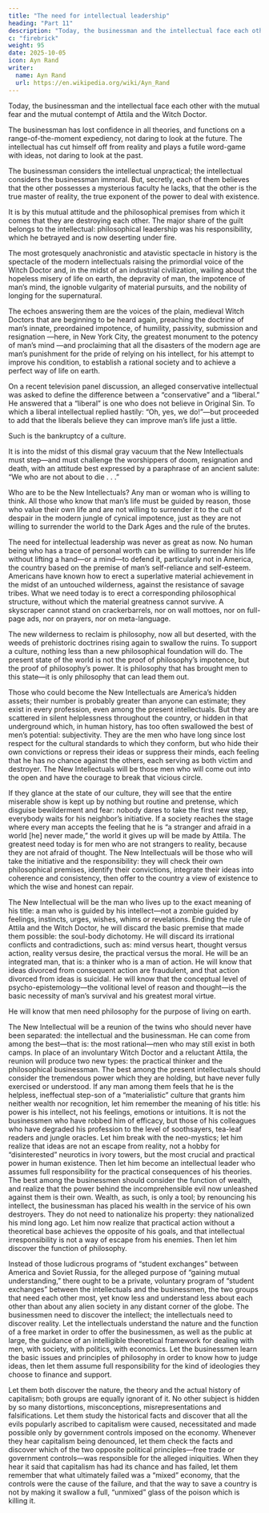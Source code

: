 ```yaml
---
title: "The need for intellectual leadership"
heading: "Part 11"
description: "Today, the businessman and the intellectual face each other with the mutual fear and the mutual contempt of Attila and the Witch Doctor"
c: "firebrick"
weight: 95
date: 2025-10-05
icon: Ayn Rand
writer:
  name: Ayn Rand
  url: https://en.wikipedia.org/wiki/Ayn_Rand
---
```



Today, the businessman and the intellectual face each other with the mutual fear and the mutual contempt of Attila and the Witch Doctor. 

The businessman has lost confidence in all theories, and functions on a range-of-the-moment
expediency, not daring to look at the future. The intellectual has cut himself off
from reality and plays a futile word-game with ideas, not daring to look at the
past. 

The businessman considers the intellectual unpractical; the intellectual
considers the businessman immoral. But, secretly, each of them believes that the
other possesses a mysterious faculty he lacks, that the other is the true master of
reality, the true exponent of the power to deal with existence.

It is by this mutual attitude and the philosophical premises from which it
comes that they are destroying each other. The major share of the guilt belongs
to the intellectual: philosophical leadership was his responsibility, which he
betrayed and is now deserting under fire.

The most grotesquely anachronistic and atavistic spectacle in history is the
spectacle of the modern intellectuals raising the primordial voice of the Witch
Doctor and, in the midst of an industrial civilization, wailing about the hopeless
misery of life on earth, the depravity of man, the impotence of man’s mind, the
ignoble vulgarity of material pursuits, and the nobility of longing for the
supernatural.

The echoes answering them are the voices of the plain, medieval Witch
Doctors that are beginning to be heard again, preaching the doctrine of man’s
innate, preordained impotence, of humility, passivity, submission and resignation
—here, in New York City, the greatest monument to the potency of man’s mind
—and proclaiming that all the disasters of the modern age are man’s punishment
for the pride of relying on his intellect, for his attempt to improve his condition,
to establish a rational society and to achieve a perfect way of life on earth.

On a recent television panel discussion, an alleged conservative intellectual
was asked to define the difference between a “conservative” and a “liberal.” He
answered that a “liberal” is one who does not believe in Original Sin. To which a
liberal intellectual replied hastily: “Oh, yes, we do!”—but proceeded to add that
the liberals believe they can improve man’s life just a little.

Such is the bankruptcy of a culture.

It is into the midst of this dismal gray vacuum that the New Intellectuals must
step—and must challenge the worshippers of doom, resignation and death, with
an attitude best expressed by a paraphrase of an ancient salute: “We who are not
about to die . . .”

Who are to be the New Intellectuals? Any man or woman who is willing to
think. All those who know that man’s life must be guided by reason, those who
value their own life and are not willing to surrender it to the cult of despair in the
modern jungle of cynical impotence, just as they are not willing to surrender the
world to the Dark Ages and the rule of the brutes.

The need for intellectual leadership was never as great as now. No human being who has a trace of personal worth can be willing to surrender his life without lifting a hand—or a mind—to defend it, particularly not in America, the
country based on the premise of man’s self-reliance and self-esteem. Americans
have known how to erect a superlative material achievement in the midst of an
untouched wilderness, against the resistance of savage tribes. What we need
today is to erect a corresponding philosophical structure, without which the
material greatness cannot survive. A skyscraper cannot stand on crackerbarrels,
nor on wall mottoes, nor on full-page ads, nor on prayers, nor on meta-language.

The new wilderness to reclaim is philosophy, now all but deserted, with the
weeds of prehistoric doctrines rising again to swallow the ruins. To support a
culture, nothing less than a new philosophical foundation will do. The present
state of the world is not the proof of philosophy’s impotence, but the proof of
philosophy’s power. It is philosophy that has brought men to this state—it is only
philosophy that can lead them out.

Those who could become the New Intellectuals are America’s hidden assets;
their number is probably greater than anyone can estimate; they exist in every
profession, even among the present intellectuals. But they are scattered in silent
helplessness throughout the country, or hidden in that underground which, in
human history, has too often swallowed the best of men’s potential: subjectivity.
They are the men who have long since lost respect for the cultural standards to
which they conform, but who hide their own convictions or repress their ideas or
suppress their minds, each feeling that he has no chance against the others, each
serving as both victim and destroyer. The New Intellectuals will be those men
who will come out into the open and have the courage to break that vicious
circle.

If they glance at the state of our culture, they will see that the entire miserable
show is kept up by nothing but routine and pretense, which disguise
bewilderment and fear: nobody dares to take the first new step, everybody waits
for his neighbor’s initiative. If a society reaches the stage where every man
accepts the feeling that he is “a stranger and afraid in a world [he] never made,”
the world it gives up will be made by Attila. The greatest need today is for men
who are not strangers to reality, because they are not afraid of thought. The New
Intellectuals will be those who will take the initiative and the responsibility: they
will check their own philosophical premises, identify their convictions, integrate
their ideas into coherence and consistency, then offer to the country a view of
existence to which the wise and honest can repair.

The New Intellectual will be the man who lives up to the exact meaning of his
title: a man who is guided by his intellect—not a zombie guided by feelings,
instincts, urges, wishes, whims or revelations. Ending the rule of Attila and the
Witch Doctor, he will discard the basic premise that made them possible: the
soul-body dichotomy. He will discard its irrational conflicts and contradictions,
such as: mind versus heart, thought versus action, reality versus desire, the
practical versus the moral. He will be an integrated man, that is: a thinker who is
a man of action. He will know that ideas divorced from consequent action are
fraudulent, and that action divorced from ideas is suicidal. He will know that the
conceptual level of psycho-epistemology—the volitional level of reason and
thought—is the basic necessity of man’s survival and his greatest moral virtue.

He will know that men need philosophy for the purpose of living on earth.

The New Intellectual will be a reunion of the twins who should never have
been separated: the intellectual and the businessman. He can come from among
the best—that is: the most rational—men who may still exist in both camps. In
place of an involuntary Witch Doctor and a reluctant Attila, the reunion will
produce two new types: the practical thinker and the philosophical businessman.
The best among the present intellectuals should consider the tremendous
power which they are holding, but have never fully exercised or understood. If
any man among them feels that he is the helpless, ineffectual step-son of a
“materialistic” culture that grants him neither wealth nor recognition, let him
remember the meaning of his title: his power is his intellect, not his feelings,
emotions or intuitions. It is not the businessmen who have robbed him of
efficacy, but those of his colleagues who have degraded his profession to the
level of soothsayers, tea-leaf readers and jungle oracles. Let him break with the
neo-mystics; let him realize that ideas are not an escape from reality, not a hobby
for “disinterested” neurotics in ivory towers, but the most crucial and practical
power in human existence. Then let him become an intellectual leader who
assumes full responsibility for the practical consequences of his theories.
The best among the businessmen should consider the function of wealth, and
realize that the power behind the incomprehensible evil now unleashed against
them is their own. Wealth, as such, is only a tool; by renouncing his intellect, the
businessman has placed his wealth in the service of his own destroyers. They do
not need to nationalize his property: they nationalized his mind long ago. Let
him now realize that practical action without a theoretical base achieves the
opposite of his goals, and that intellectual irresponsibility is not a way of escape
from his enemies. Then let him discover the function of philosophy.

Instead of those ludicrous programs of “student exchanges” between America
and Soviet Russia, for the alleged purpose of “gaining mutual understanding,”
there ought to be a private, voluntary program of “student exchanges” between
the intellectuals and the businessmen, the two groups that need each other most,
yet know less and understand less about each other than about any alien society
in any distant corner of the globe. The businessmen need to discover the
intellect; the intellectuals need to discover reality. Let the intellectuals
understand the nature and the function of a free market in order to offer the
businessmen, as well as the public at large, the guidance of an intelligible
theoretical framework for dealing with men, with society, with politics, with
economics. Let the businessmen learn the basic issues and principles of
philosophy in order to know how to judge ideas, then let them assume full
responsibility for the kind of ideologies they choose to finance and support.

Let them both discover the nature, the theory and the actual history of
capitalism; both groups are equally ignorant of it. No other subject is hidden by
so many distortions, misconceptions, misrepresentations and falsifications. Let
them study the historical facts and discover that all the evils popularly ascribed
to capitalism were caused, necessitated and made possible only by government
controls imposed on the economy. Whenever they hear capitalism being
denounced, let them check the facts and discover which of the two opposite
political principles—free trade or government controls—was responsible for the
alleged iniquities. When they hear it said that capitalism has had its chance and
has failed, let them remember that what ultimately failed was a “mixed”
economy, that the controls were the cause of the failure, and that the way to save
a country is not by making it swallow a full, “unmixed” glass of the poison
which is killing it.
